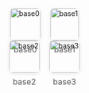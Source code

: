 <!DOCTYPE html>
<html lang="en">
<body>
    <div class="layout">
        <div class="container">
                <div style="display: flex; flex-wrap: wrap; justify-content: center; gap: 20px;">
             <div style="flex: 0 0 auto; text-align: center;">
                <img src="../objects_imgs/025_chips-tub/base0.jpg" 
                    alt="base0" 
                    style="width:100%; max-width:350px; border-radius:8px; box-shadow:0 2px 6px rgba(0,0,0,0.1);">
                <p style="margin-top:8px; font-size:16px; color:#555;">base0</p>
            </div>
                 <div style="flex: 0 0 auto; text-align: center;">
                <img src="../objects_imgs/025_chips-tub/base1.jpg" 
                    alt="base1" 
                    style="width:100%; max-width:350px; border-radius:8px; box-shadow:0 2px 6px rgba(0,0,0,0.1);">
                <p style="margin-top:8px; font-size:16px; color:#555;">base1</p>
            </div>
                </div>
            <div style="display: flex; flex-wrap: wrap; justify-content: center; gap: 20px;">
             <div style="flex: 0 0 auto; text-align: center;">
                <img src="../objects_imgs/025_chips-tub/base2.jpg" 
                    alt="base2" 
                    style="width:100%; max-width:350px; border-radius:8px; box-shadow:0 2px 6px rgba(0,0,0,0.1);">
                <p style="margin-top:8px; font-size:16px; color:#555;">base2</p>
            </div>
                 <div style="flex: 0 0 auto; text-align: center;">
                <img src="../objects_imgs/025_chips-tub/base3.jpg" 
                    alt="base3" 
                    style="width:100%; max-width:350px; border-radius:8px; box-shadow:0 2px 6px rgba(0,0,0,0.1);">
                <p style="margin-top:8px; font-size:16px; color:#555;">base3</p>
            </div>
               </div>
  <div class="content">
</body>
</html>

